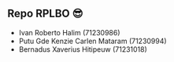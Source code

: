 ## Repo RPLBO 😎

- Ivan Roberto Halim (71230986)
- Putu Gde Kenzie Carlen Mataram (71230994)
- Bernadus Xaverius Hitipeuw (71231018)
